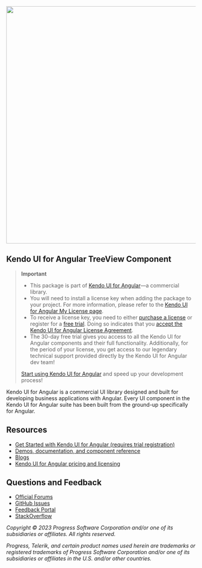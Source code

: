 <a href="https://www.telerik.com/kendo-angular-ui/" target="_blank">
<img width="631" src="https://www.telerik.com/kendo-angular-ui/npm-banner.svg">
</a>

## Kendo UI for Angular TreeView Component

> **Important**
> * This package is part of [Kendo UI for Angular](https://www.telerik.com/kendo-angular-ui?utm_medium=referral&utm_source=npm&utm_campaign=kendo-ui-angular-trial-npm-treeview)&mdash;a commercial library.
> * You will need to install a license key when adding the package to your project. For more information, please refer to the [Kendo UI for Angular My License page](https://www.telerik.com/kendo-angular-ui/my-license?utm_medium=referral&utm_source=npm&utm_campaign=kendo-ui-angular-trial-npm-treeview).
> * To receive a license key, you need to either [purchase a license](https://www.telerik.com/purchase/kendo-ui?utm_medium=referral&utm_source=npm&utm_campaign=kendo-ui-angular-trial-npm-treeview) or register for a [free trial](https://www.telerik.com/download-login-v2-kendo-angular-ui?utm_medium=referral&utm_source=npm&utm_campaign=kendo-ui-angular-trial-npm-treeview). Doing so indicates that you [accept the Kendo UI for Angular License Agreement](https://www.telerik.com/purchase/license-agreement/kendo-ui?utm_medium=referral&utm_source=npm&utm_campaign=kendo-ui-angular-trial-npm-treeview).
> * The 30-day free trial gives you access to all the Kendo UI for Angular components and their full functionality. Additionally, for the period of your license, you get access to our legendary technical support provided directly by the Kendo UI for Angular dev team!
>
> [Start using Kendo UI for Angular](https://www.telerik.com/download-login-v2-kendo-angular-ui?utm_medium=referral&utm_source=npm&utm_campaign=kendo-ui-angular-trial-npm-treeview) and speed up your development process!

Kendo UI for Angular is a commercial UI library designed and built for developing business applications with Angular. Every UI component in the Kendo UI for Angular suite has been built from the ground-up specifically for Angular.

## Resources

* [Get Started with Kendo UI for Angular (requires trial registration)](https://www.telerik.com/kendo-angular-ui/getting-started)
* [Demos, documentation, and component reference](https://www.telerik.com/kendo-angular-ui/components)
* [Blogs](http://www.telerik.com/blogs/kendo-ui)
* [Kendo UI for Angular pricing and licensing](https://www.telerik.com/purchase/kendo-ui)

## Questions and Feedback

* [Official Forums](https://www.telerik.com/forums/kendo-angular-ui)
* [GitHub Issues](https://github.com/telerik/kendo-angular/issues)
* [Feedback Portal](https://feedback.telerik.com/kendo-angular-ui)
* [StackOverflow](https://stackoverflow.com/questions/tagged/kendo-ui-angular2)

*Copyright © 2023 Progress Software Corporation and/or one of its subsidiaries or affiliates. All rights reserved.*

*Progress, Telerik, and certain product names used herein are trademarks or registered trademarks of Progress Software Corporation and/or one of its subsidiaries or affiliates in the U.S. and/or other countries.*
